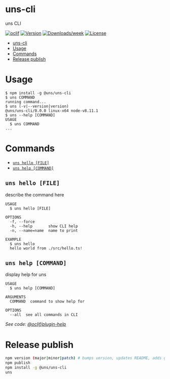 # uns-cli

uns CLI

[![oclif](https://img.shields.io/badge/cli-oclif-brightgreen.svg)](https://oclif.io)
[![Version](https://img.shields.io/npm/v/uns-cli.svg)](https://npmjs.org/package/uns-cli)
[![Downloads/week](https://img.shields.io/npm/dw/uns-cli.svg)](https://npmjs.org/package/uns-cli)
[![License](https://img.shields.io/npm/l/uns-cli.svg)](https://github.com/ftreguer/uns-cli/blob/master/package.json)

<!-- toc -->

-   [uns-cli](#uns-cli)
-   [Usage](#usage)
-   [Commands](#commands)
-   [Release publish](#release-publish)
    <!-- tocstop -->

# Usage

<!-- usage -->

```sh-session
$ npm install -g @uns/uns-cli
$ uns COMMAND
running command...
$ uns (-v|--version|version)
@uns/uns-cli/0.0.0 linux-x64 node-v8.11.1
$ uns --help [COMMAND]
USAGE
  $ uns COMMAND
...
```

<!-- usagestop -->

# Commands

<!-- commands -->

-   [`uns hello [FILE]`](#uns-hello-file)
-   [`uns help [COMMAND]`](#uns-help-command)

## `uns hello [FILE]`

describe the command here

```
USAGE
  $ uns hello [FILE]

OPTIONS
  -f, --force
  -h, --help       show CLI help
  -n, --name=name  name to print

EXAMPLE
  $ uns hello
  hello world from ./src/hello.ts!
```

## `uns help [COMMAND]`

display help for uns

```
USAGE
  $ uns help [COMMAND]

ARGUMENTS
  COMMAND  command to show help for

OPTIONS
  --all  see all commands in CLI
```

_See code: [@oclif/plugin-help](https://github.com/oclif/plugin-help/blob/v2.2.0/src/commands/help.ts)_

<!-- commandsstop -->

# Release publish

```bash
npm version (major|minor|patch) # bumps version, updates README, adds git tag
npm publish
npm install -g @uns/uns-cli
uns
```
